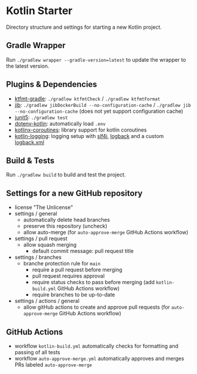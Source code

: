 # Kotlin Starter
Directory structure and settings for starting a new Kotlin project.

## Gradle Wrapper
Run `./gradlew wrapper --gradle-version=latest` to update the wrapper to the latest version.

## Plugins & Dependencies
* [ktfmt-gradle](https://github.com/cortinico/ktfmt-gradle): `./gradlew ktfmtCheck` / `./gradlew ktfmtFormat`
* [jib](https://github.com/GoogleContainerTools/jib): `./gradlew jibDockerBuild --no-configuration-cache` / `./gradlew jib  --no-configuration-cache` (does not yet support configuration cache)
* [junit5](https://junit.org/junit5/): `./gradlew test`
* [dotenv-kotlin](https://github.com/cdimascio/dotenv-kotlin): automatically load `.env`
* [kotlinx-coroutines](https://github.com/Kotlin/kotlinx.coroutines): library support for kotlin coroutines
* [kotlin-logging](https://github.com/oshai/kotlin-logging): logging setup with [slf4j](https://github.com/qos-ch/slf4j), [logback](https://github.com/qos-ch/logback) and a custom [logback.xml](modules/app/src/main/resources/logback.xml)

## Build & Tests
Run `./gradlew build` to build and test the project.

## Settings for a new GitHub repository
* license "The Unlicense"
* settings / general
  * automatically delete head branches
  * preserve this repository (uncheck)
  * allow auto-merge (for `auto-approve-merge` GitHub Actions workflow)
* settings / pull request
  * allow squash merging
    * default commit message: pull request title
* settings / branches
  * branche protection rule for `main`
    * require a pull request before merging
    * pull request requires approval
    * require status checks to pass before merging (add `kotlin-build.yml` GitHub Actions workflow)
    * require branches to be up-to-date
* settings / actions / general
  * allow gitHub actions to create and approve pull requests (for `auto-approve-merge` GitHub Actions workflow)

## GitHub Actions
* workflow `kotlin-build.yml` automatically checks for formatting and passing of all tests
* workflow `auto-approve-merge.yml` automatically approves and merges PRs labeled `auto-approve-merge`

